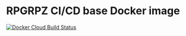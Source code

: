# RPGRPZ CI/CD base Docker image 
[![Docker Cloud Build Status](https://img.shields.io/docker/cloud/build/amphaal/rpgrpz-docker-ci)](https://hub.docker.com/r/amphaal/rpgrpz-docker-ci)
